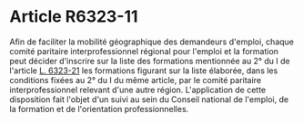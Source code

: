 # Article R6323-11

Afin de faciliter la mobilité géographique des demandeurs d'emploi, chaque comité paritaire interprofessionnel régional pour l'emploi et la formation peut décider d'inscrire sur la liste des formations mentionnée au 2° du I de l'article [L. 6323-21][1] les formations figurant sur la liste élaborée, dans les conditions fixées au 2° du I du même article, par le comité paritaire interprofessionnel relevant d'une autre région. L'application de cette disposition fait l'objet d'un suivi au sein du Conseil national de l'emploi, de la formation et de l'orientation professionnelles.

 [1]: /affichCodeArticle.do?cidTexte=LEGITEXT000006072050&idArticle=LEGIARTI000021340405&dateTexte=&categorieLien=cid